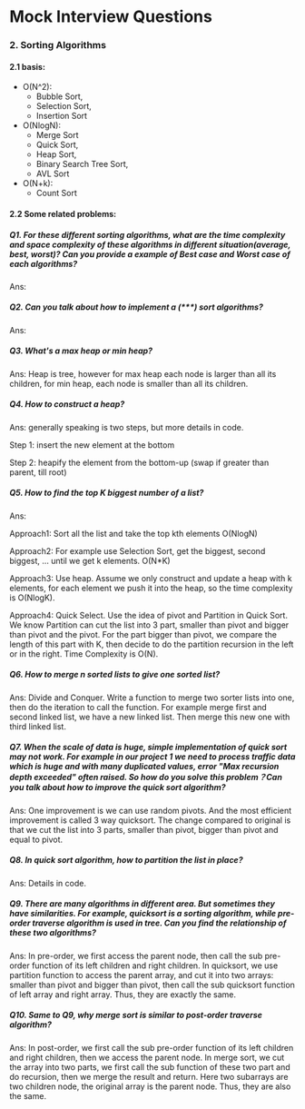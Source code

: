 # Mock Interview Questions

### 2. Sorting Algorithms

#### 2.1 basis:

- O(N^2): 
  - Bubble Sort, 
  - Selection Sort, 
  - Insertion Sort
- O(NlogN): 
  - Merge Sort
  - Quick Sort, 
  - Heap Sort, 
  - Binary Search Tree Sort, 
  - AVL Sort 
- O(N+k):
  -  Count Sort

#### 2.2 Some related problems:

##### Q1. For these different sorting algorithms, what are the time complexity and space complexity of these algorithms in different situation(average, best, worst)?  Can you provide a example of Best case and Worst case of each algorithms?

Ans:

##### Q2. Can you talk about how to implement a (***) sort algorithms?

Ans: 

##### Q3. What's a max heap or min heap?

Ans: Heap is tree, however for max heap each node is larger than all its children, for min heap, each node is smaller than all its children.

##### Q4. How to construct a heap?

Ans: generally speaking is two steps, but more details in code.

Step 1: insert the new element at the bottom 

Step 2: heapify the element from the bottom-up (swap if greater than parent, till root)

##### Q5. How to find the top K biggest number of a list?

Ans: 

Approach1: Sort all the list and take the top kth elements O(NlogN)

Approach2: For example use Selection Sort, get the biggest, second biggest, … until we get k elements. O(N*K)

Approach3: Use heap. Assume we only construct and update a heap with k elements, for each element we push it into the heap, so the time complexity is O(NlogK).

Approach4: Quick Select. Use the idea of pivot and Partition in Quick Sort. We know Partition can cut the list into 3 part, smaller than pivot and bigger than pivot and the pivot. For the part bigger than pivot, we compare the length of this part with K,  then decide to do the partition recursion in the left or in the right. Time Complexity is O(N).

##### Q6. How to merge n sorted lists to give one sorted list?

Ans: Divide and Conquer. Write a function to merge two sorter lists into one, then do the iteration to call the function. For example merge first and second linked list, we have a new linked list. Then merge this new one with third linked list.

##### Q7. When the scale of data is huge, simple implementation of quick sort may not work. For example in our project 1 we need to process traffic data which is huge and with many duplicated values, error "Max recursion depth exceeded" often raised. So how do you solve this problem？Can you talk about how to improve the quick sort algorithm?

Ans: One improvement is we can use random pivots. And the most efficient improvement is called 3 way quicksort. The change compared to original is that we cut the list into 3 parts, smaller than pivot, bigger than pivot and equal to pivot.

##### Q8. In quick sort algorithm, how to partition the list in place?

Ans: Details in code.

##### Q9. There are many algorithms in different area. But sometimes they have similarities. For example, quicksort is a sorting algorithm, while pre-order traverse algorithm is used in tree. Can you find the relationship of these two algorithms?

Ans: In pre-order, we first access the parent node, then call the sub pre-order function of its left children and right children. In quicksort, we use partition function to access the parent array, and cut it into two arrays: smaller than pivot and bigger than pivot,  then call the sub quicksort function of left array and right array. Thus, they are exactly the same.

##### Q10. Same to Q9, why merge sort is similar to post-order traverse algorithm?

Ans: In post-order, we first call the sub pre-order function of its left children and right children, then we access the parent node. In merge sort, we cut the array into two parts, we first call the sub function of these two part and do recursion, then we merge the result and return. Here two subarrays are two children node, the original array is the parent node. Thus, they are also the same.

